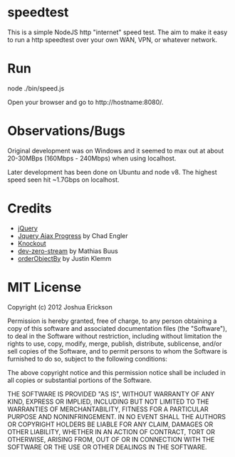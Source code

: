 speedtest
=========
This is a simple NodeJS http "internet" speed test. The aim to make it easy to run a http speedtest over your own WAN, VPN, or whatever network.

Run
=========
node ./bin/speed.js

Open your browser and go to http://hostname:8080/.

Observations/Bugs
=========
Original development was on Windows and it seemed to max out at about 20-30MBps (160Mbps - 240Mbps) when using localhost.

Later development has been done on Ubuntu and node v8. The highest speed seen hit ~1.7Gbps on localhost.

Credits
=========
* [jQuery](http://jquery.com/)
* [Jquery Ajax Progress](https://github.com/englercj/jquery-ajax-progress) by Chad Engler
* [Knockout](http://knockoutjs.com/)
* [dev-zero-stream](https://github.com/mafintosh/dev-zero-stream/blob/f61f06911fc60eb57645d502e53d35a3acfa31d4/index.js) by Mathias Buus
* [orderObjectBy](http://justinklemm.com/angularjs-filter-ordering-objects-ngrepeat/) by Justin Klemm

MIT License
=========
Copyright (c) 2012 Joshua Erickson

Permission is hereby granted, free of charge, to any person obtaining a copy
of this software and associated documentation files (the "Software"), to deal
in the Software without restriction, including without limitation the rights
to use, copy, modify, merge, publish, distribute, sublicense, and/or sell
copies of the Software, and to permit persons to whom the Software is
furnished to do so, subject to the following conditions:

The above copyright notice and this permission notice shall be included in
all copies or substantial portions of the Software.

THE SOFTWARE IS PROVIDED "AS IS", WITHOUT WARRANTY OF ANY KIND, EXPRESS OR
IMPLIED, INCLUDING BUT NOT LIMITED TO THE WARRANTIES OF MERCHANTABILITY,
FITNESS FOR A PARTICULAR PURPOSE AND NONINFRINGEMENT. IN NO EVENT SHALL THE
AUTHORS OR COPYRIGHT HOLDERS BE LIABLE FOR ANY CLAIM, DAMAGES OR OTHER
LIABILITY, WHETHER IN AN ACTION OF CONTRACT, TORT OR OTHERWISE, ARISING FROM,
OUT OF OR IN CONNECTION WITH THE SOFTWARE OR THE USE OR OTHER DEALINGS IN
THE SOFTWARE.
